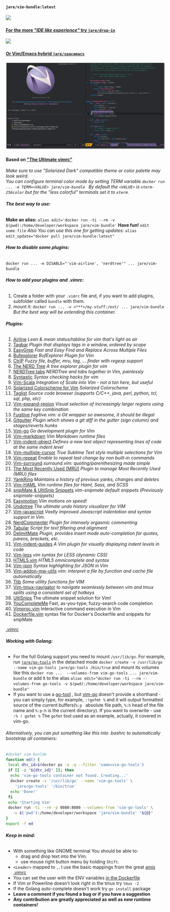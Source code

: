 #### `jare/vim-bundle:latest`   

[![](http://i.imgur.com/G6KybVM.png)](http://i.imgur.com/G6KybVM.png) 

#### [For the more *"IDE like experience"* try `jare/drop-in`](https://hub.docker.com/r/jare/drop-in/)  
[![](http://i.imgur.com/RVTlBBO.png)](http://i.imgur.com/RVTlBBO.png) 

#### [Or Vim/Emacs hybrid `jare/spacemacs`](https://hub.docker.com/r/jare/spacemacs/)   
[![](https://raw.githubusercontent.com/syl20bnr/spacemacs/master/doc/img/spacemacs-python.png)](https://raw.githubusercontent.com/syl20bnr/spacemacs/master/doc/img/spacemacs-python.png) 

####  Based on ["The Ultimate vimrc"](https://github.com/amix/vimrc)  
*Make sure to use "Solarized Dark" compatible theme or color palette may look weird.*  
*You can configure terminal color mode by setting TERM variable `docker run ... -e TERM=<VALUE> jare/vim-bundle `
By default the `<VALUE>` is `xterm-256color` but for the "less colorful" terminals set it to `xterm`.*
###### **The best way to use:**  
**Make an alias:**
`alias edit='docker run -ti --rm -v $(pwd):/home/developer/workspace jare/vim-bundle'`
**Have fun!**  `edit some.file`
*Also You can use  this one for getting updates:*  `alias edit_update="docker pull jare/vim-bundle:latest"`
###### **How to disable some plugins:**  
`docker run ... -e DISABLE="'vim-airline', 'nerdtree'" ... jare/vim-bundle`
###### **How to add your plugins and .vimrc:**
  1. Create a folder with your `.vimrc` file and, if you want to add plugins, subfolder called `bundle` with them.
  2. mount it: `docker run ... -v <***>/my-stuff:/ext/ ... jare/vim-bundle` 
  *But the best way will be extending this container.*

###### **Plugins:**  
1. [Airline](https://github.com/bling/vim-airline)  *Lean & mean status/tabline for vim that's light as air*
2. [Tagbar](https://github.com/majutsushi/tagbar) *Plugin that displays tags in a window, ordered by scope*
3. [EasyGrep](https://github.com/vim-scripts/EasyGrep) *Fast and Easy Find and Replace Across Multiple Files*
4. [Bufexplorer](https://github.com/jlanzarotta/bufexplorer) *BufExplorer Plugin for Vim*
5. [CtrlP](https://github.com/kien/ctrlp.vim) *Fuzzy file, buffer, mru, tag, ... finder with regexp support*
6. [The NERD Tree](https://github.com/scrooloose/nerdtree) *A tree explorer plugin for vim*
7. [NERDTree tabs](https://github.com/jistr/vim-nerdtree-tabs) *NERDTree and tabs together in Vim, painlessly*
8. [Syntastic](https://github.com/scrooloose/syntastic) *Syntax checking hacks for vim*
9. [Vim-Scala](https://github.com/derekwyatt/vim-scala) *Integration of Scala into Vim - not a ton here, but useful*
10. [Solarized Colorscheme for Vim](https://github.com/altercation/vim-colors-solarized) *Solarized Colorscheme*
11. [Taglist](https://github.com/vim-scripts/taglist.vim) *Source code browser (supports C/C++, java, perl, python, tcl, sql, php, etc)*
12. [Vim-expand-region](https://github.com/terryma/vim-expand-region) *Visual selection of increasingly larger regions using the same key combination*
13. [Fugitive](https://github.com/tpope/vim-fugitive) *fugitive.vim: a Git wrapper so awesome, it should be illegal*
14. [Gitgutter](https://github.com/airblade/vim-gitgutter) *Plugin which shows a git diff in the gutter (sign column) and stages/reverts hunks*
15. [Vim-go](https://github.com/fatih/vim-go) *Go development plugin for Vim*
16. [Vim-markdown](https://github.com/plasticboy/vim-markdown) *Vim Markdown runtime files*
17. [Vim-indent-object](https://github.com/michaeljsmith/vim-indent-object) *Defines a new text object representing lines of code at the same indent level*
18. [Vim-multiple-cursor](https://github.com/terryma/vim-multiple-cursors) *True Sublime Text style multiple selections for Vim*
29. [Vim-repeat](https://github.com/tpope/vim-repeat) *Enable to repeat last change by non built-in commands*
20. [Vim-surround](https://github.com/tpope/vim-surround) *surround.vim: quoting/parenthesizing made simple*
21. [The Most Recently Used (MRU)](https://github.com/vim-scripts/mru.vim) *Plugin to manage Most Recently Used (MRU) files*
22. [YankRing](https://github.com/vim-scripts/YankRing.vim) *Maintains a history of previous yanks, changes and deletes*
23. [Vim-HAML](https://github.com/tpope/vim-haml) *Vim runtime files for Haml, Sass, and SCSS*
24. [snipMate & UltiSnip Snippets](https://github.com/honza/vim-snippets) *vim-snipmate default snippets (Previously snipmate-snippets)*
25. [Easymotion](https://github.com/easymotion/vim-easymotion) *Vim motions on speed!*
26. [Undotree](https://github.com/mbbill/undotree) *The ultimate undo history visualizer for VIM*
27. [Vim-javascript](https://github.com/pangloss/vim-javascript) *Vastly improved Javascript indentation and syntax support in Vim.* 
28. [NerdCommenter](https://github.com/scrooloose/nerdcommenter) *Plugin for intensely orgasmic commenting* 
39. [Tabular](https://github.com/godlygeek/tabular) *Script for text filtering and alignment* 
30. [DelimitMate](https://github.com/Raimondi/delimitMate) *Plugin, provides insert mode auto-completion for quotes, parens, brackets, etc.* 
31. [Vim-indent-guides](https://github.com/nathanaelkane/vim-indent-guides) *A Vim plugin for visually displaying indent levels in code* 
32. [Vim-less](https://github.com/groenewege/vim-less) *vim syntax for LESS (dynamic CSS)* 
33. [HTML5.vim](https://github.com/othree/html5.vim) *HTML5 omnicomplete and syntax* 
34. [Vim-json](https://github.com/elzr/vim-json) *Syntax highlighting for JSON in Vim* 
35. [Vim-addon-mw-utils](https://github.com/marcweber/vim-addon-mw-utils) *vim: interpret a file by function and cache file automatically*
36. [Tlib](https://github.com/tomtom/tlib_vim) *Some utility functions for VIM*
37. [Vim-tmux-navigator](https://github.com/christoomey/vim-tmux-navigator) *to navigate seamlessly between vim and tmux splits using a consistent set of hotkeys*
38. [UltiSnips](https://github.com/SirVer/ultisnips) The ultimate snippet solution for Vim! 
39. [YouCompleteMe](https://github.com/Valloric/YouCompleteMe) Fast, as-you-type, fuzzy-search code completion
40. [Vimproc.vim](https://github.com/Shougo/vimproc.vim) Interactive command execution in Vim
42. [Dockerfile.vim](https://github.com/ekalinin/Dockerfile.vim) syntax file for Docker's Dockerfile and snippets for snipMate

*[.vimrc](https://github.com/JAremko/alpine-vim/blob/master/.vimrc)*

###### **Working with Golang:**
  - For the full Golang support you need to mount `/usr/lib/go`. For example, run [`jare/go-tools`](https://hub.docker.com/r/jare/go-tools/) in the detached mode `docker create -v /usr/lib/go --name vim-go-tools jare/go-tools /bin/true` and mount its volumes like this `docker run ...  --volumes-from vim-go-tools ... jare/vim-bundle` or add it to the alias `alias edit="docker run -ti --rm --volumes-from go-tools -v $(pwd):/home/developer/workspace jare/vim-bundle"`
  - If you want to use a [go-tool](https://hub.docker.com/r/jare/go-tools/) , but [vim-go](https://github.com/fatih/vim-go) doesn't provide a shorthand - you can simply type, for example, `:!gofmt %` and it will output formatted source of the current buffers(`%:p ` absolute file path, `%:h` head of the file name and `%:p:h` is the current directory). If you want to overwrite - use `:% ! gofmt %` The `gofmt` tool used as an example, actually, it covered in vim-go.
 
###### Alternatively, you can put something like this into .bashrc to automatically bootstrap all containers:  

 ``` bash
#docker vim-bunlde
function ed() {
  local dtc_id=$(docker ps -a -q --filter 'name=vim-go-tools')
  if [[ -z "${dtc_id}" ]]; then
   echo 'vim-go-tools container not found. Creating...'
   docker create -v '/usr/lib/go' --name 'vim-go-tools' \
     'jare/go-tools' '/bin/true'
   echo 'Done!'
  fi
  echo 'Starting Vim'
  docker run -ti --rm -p 8080:8080 --volumes-from 'vim-go-tools' \
    -v $('pwd'):/home/developer/workspace 'jare/vim-bundle' "${@}"
}
export -f ed
 ```
###### **Keep in mind:**
  - With something like GNOME terminal You should be able to:
    - drag and drop text into the Vim.
    - use mouse right button menu by holding `Shift`.
  - `<Leader>` mapped to `,`. I use the basic mappings from the great [amix .vimrc](https://github.com/amix/vimrc/tree/master/vimrcs)
  - You can set the user with the ENV variables [in the Dockerfile](https://github.com/JAremko/alpine-vim/blob/master/Dockerfile#L3)
  - If Vim or Powerline doesn't look right in the tmux try `tmux -2`
  - If the Golang auto-complete doesn't work  try  `go install` package
  - **Leave a comment if you found a bug or if you have a suggestion**
  - **Any contribution are greatly appreciated as well as new runtime containers!**
